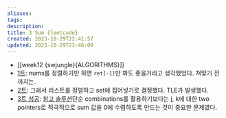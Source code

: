 ```yaml
---
aliases: 
tags: 
description:
title: 3 Sum {leetcode}
created: 2023-10-29T22:41:57
updated: 2023-10-29T23:46:09
---
```

- [[week12 {swjungle}{ALGORITHMS}]]
- [1트](https://leetcode.com/problems/3sum/submissions/1086834456): nums를 정렬하기만 하면 `ret[-1]`만 봐도 좋을거라고 생각했었다. 쳐맞기 전까지는.
- [2트](https://leetcode.com/problems/3sum/submissions/1086848632?source=submission-noac): 그래서 리스트를 정렬하고 set에 집어넣기로 결정했다. TLE가 발생했다.
- [3트 성공](https://leetcode.com/problems/3sum/submissions/1086869026?source=submission-noac): [참고 솔루션](https://leetcode.com/problems/3sum/solutions/3109452/c-easiest-beginner-friendly-sol-set-two-pointer-approach-o-n-2-logn-time-and-o-n-space/?source=submission-noac)단순 combinations를 활용하기보다는 j, k에 대한 two pointers로 적극적으로 sum 값을 0에 수렴하도록 만드는 것이 중요한 문제였다.
